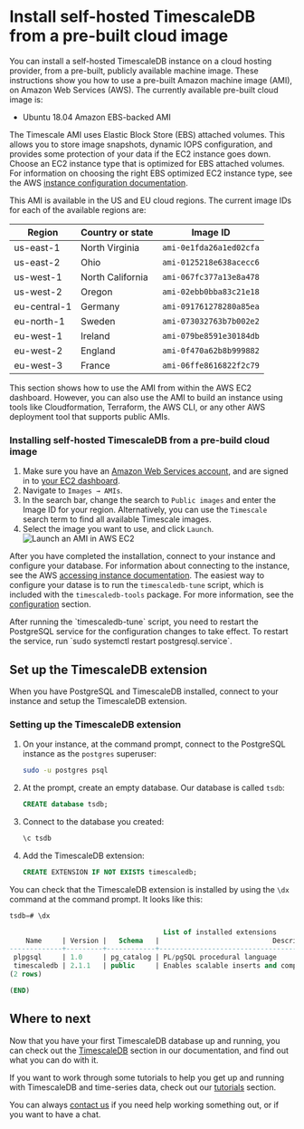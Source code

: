 # Install self-hosted TimescaleDB from a pre-built cloud image
You can install a self-hosted TimescaleDB instance on a cloud hosting provider,
from a pre-built, publicly available machine image. These instructions show you
how to use a pre-built Amazon machine image (AMI), on Amazon Web Services (AWS).
The currently available pre-built cloud image is:

*   Ubuntu 18.04 Amazon EBS-backed AMI

The Timescale AMI uses Elastic Block Store (EBS) attached volumes. This allows
you to store image snapshots, dynamic IOPS configuration, and provides some
protection of your data if the EC2 instance goes down. Choose an EC2 instance
type that is optimized for EBS attached volumes. For information on choosing the
right EBS optimized EC2 instance type, see the AWS
[instance configuration documentation][aws-instance-config].

This AMI is available in the US and EU cloud regions. The current image IDs for
each of the available regions are:

|Region|Country or state|Image ID|
|-|-|-|
|us-east-1|North Virginia|`ami-0e1fda26a1ed02cfa`|
|us-east-2|Ohio|`ami-0125218e638acecc6`|
|us-west-1|North California|`ami-067fc377a13e8a478`|
|us-west-2|Oregon|`ami-02ebb0bba83c21e18`|
|eu-central-1|Germany|`ami-091761278280a85ea`|
|eu-north-1|Sweden|`ami-073032763b7b002e2`|
|eu-west-1|Ireland|`ami-079be8591e30184db`|
|eu-west-2|England|`ami-0f470a62b8b999882`|
|eu-west-3|France|`ami-06ffe8616822f2c79`|

<highlight type="note">
This section shows how to use the AMI from within the AWS EC2 dashboard.
However, you can also use the AMI to build an instance using tools like
Cloudformation, Terraform, the AWS CLI, or any other AWS deployment tool that
supports public AMIs.
</highlight>

<procedure>

### Installing self-hosted TimescaleDB from a pre-build cloud image
1.  Make sure you have an [Amazon Web Services account][aws-signup], and
    are signed in to [your EC2 dashboard][aws-dashboard].
1.  Navigate to `Images → AMIs`.
1.  In the search bar, change the search to `Public images` and enter the
    Image ID for your region. Alternatively, you can use the `Timescale` search
    term to find all available Timescale images.
1.  Select the image you want to use, and click `Launch`.
    <img class="main-content__illustration" src="https://s3.amazonaws.com/assets.timescale.com/docs/images/aws_launch_ami.png" alt="Launch an AMI in AWS EC2"/>

</procedure>

After you have completed the installation, connect to your instance and configure your database. For information about connecting to the instance, see the AWS [accessing instance documentation][aws-connect]. The easiest way to configure your datase is to run the `timescaledb-tune` script, which is included with the `timescaledb-tools` package. For more information, see the [configuration][config] section. 

<highlight type="note">
After running the `timescaledb-tune` script, you need to restart the PostgreSQL service for the configuration changes to take effect. To restart the service, run `sudo systemctl restart postgresql.service`.
</highlight>


## Set up the TimescaleDB extension
When you have PostgreSQL and TimescaleDB installed, connect to your instance and setup the TimescaleDB extension.

<procedure>

### Setting up the TimescaleDB extension
1.  On your instance, at the command prompt, connect to the PostgreSQL
    instance as the `postgres` superuser:
    ```bash
    sudo -u postgres psql
    ```
1.  At the prompt, create an empty database. Our database is
    called `tsdb`:
    ```sql
    CREATE database tsdb;
    ```
1.  Connect to the database you created:
    ```sql
    \c tsdb
    ```
1.  Add the TimescaleDB extension:
    ```sql
    CREATE EXTENSION IF NOT EXISTS timescaledb;
    ```
    
</procedure>

You can check that the TimescaleDB extension is installed by using the `\dx`
command at the command prompt. It looks like this:
```sql
tsdb=# \dx

                                      List of installed extensions
    Name     | Version |   Schema   |                            Description                            
-------------+---------+------------+-------------------------------------------------------------------
 plpgsql     | 1.0     | pg_catalog | PL/pgSQL procedural language
 timescaledb | 2.1.1   | public     | Enables scalable inserts and complex queries for time-series data
(2 rows)

(END)
```

## Where to next
Now that you have your first TimescaleDB database up and running, you can check
out the [TimescaleDB][tsdb-docs] section in our documentation, and find out what
you can do with it.

If you want to work through some tutorials to help you get up and running with
TimescaleDB and time-series data, check out our [tutorials][tutorials] section.

You can always [contact us][contact] if you need help working something out, or
if you want to have a chat.


[aws-signup]: https://portal.aws.amazon.com/billing/signup
[aws-dashboard]: https://console.aws.amazon.com/ec2/
[aws-instance-config]: https://docs.aws.amazon.com/AWSEC2/latest/UserGuide/ebs-optimized.html
[aws-connect]: https://docs.aws.amazon.com/AWSEC2/latest/UserGuide/AccessingInstances.html
[contact]: https://www.timescale.com/contact
[install-psql]: /how-to-guides/connecting/psql/
[tsdb-docs]: timescaledb/:currentVersion:/index/
[tutorials]: /timescaledb/:currentVersion:/tutorials/
[config]: /timescaledb/:currentVersion:/how-to-guides/configuration/
